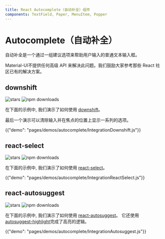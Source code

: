 ```yaml
---
title: React Autocomplete（自动补全）组件
components: TextField, Paper, MenuItem, Popper
---
```


# Autocomplete（自动补全）

<p class="description">自动补全是一个通过一组建议选项来帮助用户输入的普通文本输入框。</p>

Material-UI不提供任何高级 API 来解决此问题。我们鼓励大家参考那些 React 社区已有的解决方案。

## downshift

![stars](https://img.shields.io/github/stars/paypal/downshift.svg?style=social&label=Stars) ![npm downloads](https://img.shields.io/npm/dm/downshift.svg)

在下面的示例中, 我们演示了如何使用 [downshift](https://github.com/paypal/downshift)。

最后一个演示可以清除输入并在焦点的位置上显示一系列的选项。

{{"demo": "pages/demos/autocomplete/IntegrationDownshift.js"}}

## react-select

![stars](https://img.shields.io/github/stars/JedWatson/react-select.svg?style=social&label=Stars) ![npm downloads](https://img.shields.io/npm/dm/react-select.svg)

在下面的示例中, 我们演示了如何使用 [react-select](https://github.com/JedWatson/react-select)。

{{"demo": "pages/demos/autocomplete/IntegrationReactSelect.js"}}

## react-autosuggest

![stars](https://img.shields.io/github/stars/moroshko/react-autosuggest.svg?style=social&label=Stars) ![npm downloads](https://img.shields.io/npm/dm/react-autosuggest.svg)

在下面的示例中, 我们演示了如何使用 [react-autosuggest](https://github.com/moroshko/react-autosuggest)。 它还使用 [autosuggest-highlight](https://www.npmjs.com/package/autosuggest-highlight)完成了高亮的逻辑。

{{"demo": "pages/demos/autocomplete/IntegrationAutosuggest.js"}}